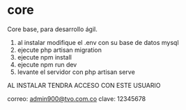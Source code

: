 # core
Core base, para desarrollo ágil.

1. al instalar modifique el .env con su base de datos mysql
2. ejecute php artisan migration
3. ejecute npm install
4. ejecute npm run dev
5. levante el servidor con php artisan serve

AL INSTALAR TENDRA ACCESO CON ESTE USUARIO

correo: admin900@tvo.com.co
clave: 12345678

